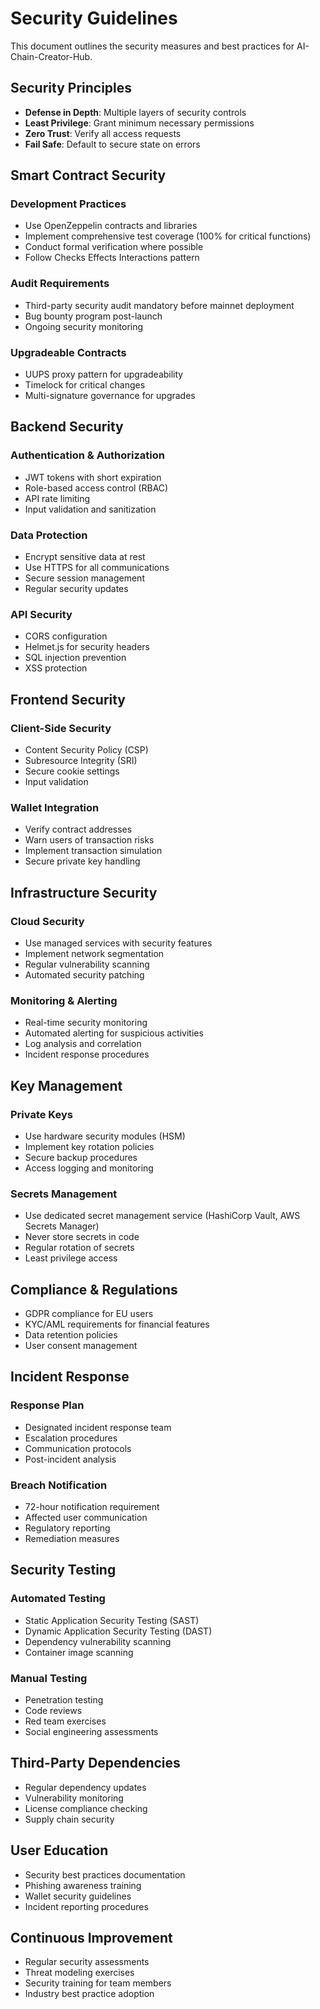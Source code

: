 # Security Guidelines

This document outlines the security measures and best practices for AI-Chain-Creator-Hub.

## Security Principles

- **Defense in Depth**: Multiple layers of security controls
- **Least Privilege**: Grant minimum necessary permissions
- **Zero Trust**: Verify all access requests
- **Fail Safe**: Default to secure state on errors

## Smart Contract Security

### Development Practices
- Use OpenZeppelin contracts and libraries
- Implement comprehensive test coverage (100% for critical functions)
- Conduct formal verification where possible
- Follow Checks Effects Interactions pattern

### Audit Requirements
- Third-party security audit mandatory before mainnet deployment
- Bug bounty program post-launch
- Ongoing security monitoring

### Upgradeable Contracts
- UUPS proxy pattern for upgradeability
- Timelock for critical changes
- Multi-signature governance for upgrades

## Backend Security

### Authentication & Authorization
- JWT tokens with short expiration
- Role-based access control (RBAC)
- API rate limiting
- Input validation and sanitization

### Data Protection
- Encrypt sensitive data at rest
- Use HTTPS for all communications
- Secure session management
- Regular security updates

### API Security
- CORS configuration
- Helmet.js for security headers
- SQL injection prevention
- XSS protection

## Frontend Security

### Client-Side Security
- Content Security Policy (CSP)
- Subresource Integrity (SRI)
- Secure cookie settings
- Input validation

### Wallet Integration
- Verify contract addresses
- Warn users of transaction risks
- Implement transaction simulation
- Secure private key handling

## Infrastructure Security

### Cloud Security
- Use managed services with security features
- Implement network segmentation
- Regular vulnerability scanning
- Automated security patching

### Monitoring & Alerting
- Real-time security monitoring
- Automated alerting for suspicious activities
- Log analysis and correlation
- Incident response procedures

## Key Management

### Private Keys
- Use hardware security modules (HSM)
- Implement key rotation policies
- Secure backup procedures
- Access logging and monitoring

### Secrets Management
- Use dedicated secret management service (HashiCorp Vault, AWS Secrets Manager)
- Never store secrets in code
- Regular rotation of secrets
- Least privilege access

## Compliance & Regulations

- GDPR compliance for EU users
- KYC/AML requirements for financial features
- Data retention policies
- User consent management

## Incident Response

### Response Plan
- Designated incident response team
- Escalation procedures
- Communication protocols
- Post-incident analysis

### Breach Notification
- 72-hour notification requirement
- Affected user communication
- Regulatory reporting
- Remediation measures

## Security Testing

### Automated Testing
- Static Application Security Testing (SAST)
- Dynamic Application Security Testing (DAST)
- Dependency vulnerability scanning
- Container image scanning

### Manual Testing
- Penetration testing
- Code reviews
- Red team exercises
- Social engineering assessments

## Third-Party Dependencies

- Regular dependency updates
- Vulnerability monitoring
- License compliance checking
- Supply chain security

## User Education

- Security best practices documentation
- Phishing awareness training
- Wallet security guidelines
- Incident reporting procedures

## Continuous Improvement

- Regular security assessments
- Threat modeling exercises
- Security training for team members
- Industry best practice adoption
